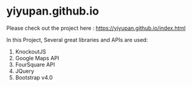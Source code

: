 # yiyupan.github.io

Please check out the project here : https://yiyupan.github.io/index.html

In this Project, Several great libraries and APIs are used:

1. KnockoutJS
2. Google Maps API
3. FourSquare API
4. JQuery
5. Bootstrap v4.0

